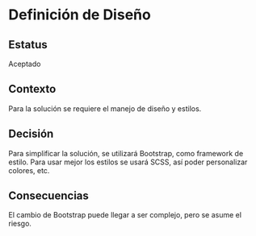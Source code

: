 # Definición de Diseño

## Estatus

Aceptado

## Contexto

Para la solución se requiere el manejo de diseño y estilos.

## Decisión

Para simplificar la solución, se utilizará Bootstrap, como framework de estilo.
Para usar mejor los estilos se usará SCSS, así poder personalizar colores, etc.

## Consecuencias

El cambio de Bootstrap puede llegar a ser complejo, pero se asume el riesgo.
